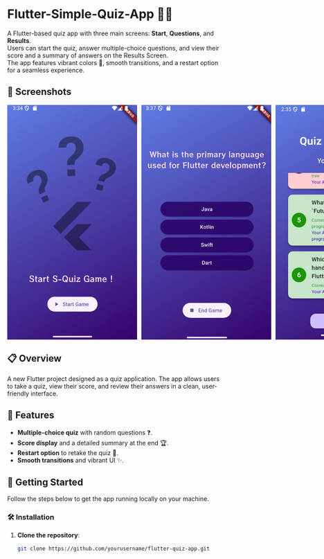# Flutter-Simple-Quiz-App 🧠📱

A Flutter-based quiz app with three main screens: **Start**, **Questions**, and **Results**.  
Users can start the quiz, answer multiple-choice questions, and view their score and a summary of answers on the Results Screen.  
The app features vibrant colors 🌈, smooth transitions, and a restart option for a seamless experience.

## 📸 Screenshots
<div style="display: flex; justify-content: space-around; gap: 10px;">
  <img src="assets/images/startScreen.png" alt="Start Screen" width="300" />
  <img src="assets/images/questionsScreen.png" alt="Questions Screen" width="300" />
  <img src="assets/images/resultScreen.png" alt="Result Screen" width="300" />
</div>

## 📋 Overview

A new Flutter project designed as a quiz application. The app allows users to take a quiz, view their score, and review their answers in a clean, user-friendly interface.

## 🌟 Features
- **Multiple-choice quiz** with random questions ❓.
- **Score display** and a detailed summary at the end 🏆.
- **Restart option** to retake the quiz 🔁.
- **Smooth transitions** and vibrant UI ✨.

## 🚀 Getting Started

Follow the steps below to get the app running locally on your machine.

### 🛠️ Installation

1. **Clone the repository**:
   ```bash
   git clone https://github.com/yourusername/flutter-quiz-app.git
